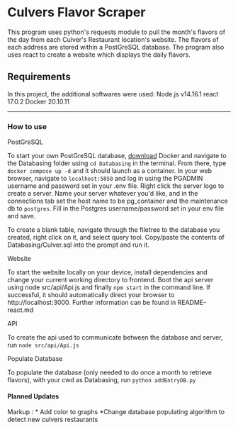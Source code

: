 
# Culvers Flavor Scraper

This program uses python's requests module to pull the month's flavors of the day from each Culver's Restaurant location's website. The flavors of each address are stored within a PostGreSQL database. The program also uses react to create a website which displays the daily flavors.


## Requirements

In this project, the additional softwares were used:
Node.js v14.16.1
react 17.0.2
Docker 20.10.11

***

### How to use

PostGreSQL

To start your own PostGreSQL database, [download][1] Docker and navigate to the Databasing folder using `cd Databasing` in the terminal. From  there, type `docker compose up -d` and it should launch as a container. In your web browser, navigate to `localhost:5050` and log in using the PGADMIN username and password set in your .env file. Right click the server logo to create a server. Name your server whatever you'd like, and in the connections tab set the host name to be pg_container and the maintenance db to `postgres`. Fill in the Postgres username/password set in your env file and save. 

To create a blank table, navigate through the filetree to the database you created, right click on it, and select query tool. Copy/paste the contents of Databasing/Culver.sql into the prompt and run it.

Website

To start the website locally on your device, install dependencies and change your current working directory to frontend. Boot the api server using node src/api/Api.js and finally `npm start` in the command line. If successful, it should automatically direct your browser to http://localhost:3000. Further information can be found in README-react.md

API

To create the api used to communicate between the database and server, run `node src/api/Api.js`

Populate Database

To populate the database (only needed to do once a month to retrieve flavors), with your cwd as Databasing, run `python addEntryDB.py`

<!-- To create your own local database, [download][1] PGAdmin and create your own database using the schema:
    `
    <!-- CREATE TABLE IF NOT EXISTS public."New_flavors"
    (
        "Address" text COLLATE pg_catalog."default" NOT NULL,
        "Date" date,
        "Location Index" integer NOT NULL,
        "Location Name" text COLLATE pg_catalog."default" NOT NULL,
        "Flavor" text COLLATE pg_catalog."default" NOT NULL
    )` --> 

<!-- [1]: <https://www.postgresql.org/download/> "download" -->

[1]: <https://www.docker.com/products/docker-desktop>

<!-- To clean duplicate values from the database, run:
`
	SELECT address, date, location_index, flavor FROM
	(SELECT address, date, location_index, flavor, 
	ROW_NUMBER() OVER
	(PARTITION BY (location_index, date) ORDER BY location_index DESC) rn
	FROM flavors
	) temp WHERE rn = 1;
` -->

#### Planned Updates
Markup : * Add color to graphs
         *Change database populating algorithm to detect new culvers restaurants

